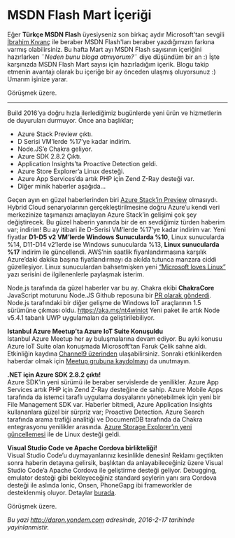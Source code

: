 # MSDN Flash Mart İçeriği
Eğer **Türkçe MSDN Flash** üyesiyseniz son birkaç aydır Microsoft'tan sevgili [İbrahim Kıvanç](http://blogs.msdn.com/b/ikivanc/) ile beraber MSDN Flash'ları beraber yazdığımızın farkına varmış olabilirsiniz. Bu hafta Mart ayı MSDN Flash sayısının içeriğini hazırlarken ¨*Neden bunu bloga atmıyorum?*¨ diye düşündüm bir an :) İşte karşınızda MSDN Flash Mart sayısı için hazırladığım içerik. Blogu takip etmenin avantajı olarak bu içeriğe bir ay önceden ulaşmış oluyorsunuz :) Umarım işinize yarar.

Görüşmek üzere.

--------

Build 2016’ya doğru hızla ilerlediğimiz bugünlerde yeni ürün ve hizmetlerin de duyuruları durmuyor. Önce ana başlıklar;

* Azure Stack Preview çıktı.
* D Serisi VM’lerde %17’ye kadar indirim.
* Node.JS’e Chakra geliyor.
* Azure SDK 2.8.2 Çıktı.
* Application Insights’ta Proactive Detection geldi.
* Azure Store Explorer’a Linux desteği.
* Azure App Services’da artık PHP için Zend Z-Ray desteği var.
* Diğer minik haberler aşağıda…

Geçen ayın en güzel haberlerinden biri [Azure Stack’in Preview](https://azure.microsoft.com/en-us/overview/azure-stack/) olmasıydı. Hybrid Cloud senaryolarının gerçekleştirilmesine doğru Azure’u kendi veri merkezinize taşımanızı amaçlayan Azure Stack’in gelişimi çok şey değiştirecek.  Bu güzel haberin yanında bir de en sevdiğimiz türden haberim var; indirim! Bu ay itibari ile D-Serisi VM’lerde %17’ye kadar indirim var. Yeni fiyatlar **D1-D5 v2 VM’lerde Windows Sunucularda %10**, Linux sunucularda %14, D11-D14 v2’lerde ise Windows sunucularda %13, **Linux sunucularda %17** indirim ile güncellendi. AWS’nin saatlik fiyanlandırmasına karşılık Azure’daki dakika başına fiyatlandırmayı da akılda tutunca manzara ciddi güzelleşiyor. Linux sunuculardan bahsetmişken yeni [“Microsoft loves Linux”](https://azure.microsoft.com/en-us/blog/microsoft-loves-linux-deep-dive-blog-series/?wt.mc_id=DX_4015692) yazı serisini de ilgilenenlerle paylaşmak isterim. 

Node.js tarafında da güzel haberler var bu ay. Chakra ekibi **ChakraCore** JavaScript moturunu Node.JS Github reposuna bir [PR olarak gönderdi](https://github.com/nodejs/node/pull/4765). Node.js tarafındaki bir diğer gelişme de Windows IoT araçlarının 1.5 sürümüne çıkması oldu. https://aka.ms/nt4winiot Yeni paket ile artık Node v5.4.1 tabanlı UWP uygulamaları da geliştirilebiliyor. 

**Istanbul Azure Meetup’ta Azure IoT Suite Konuşuldu**   
Istanbul Azure Meetup her ay buluşmalarına devam ediyor. Bu ayki konusu Azure IoT Suite olan konuşmada Microsoft’tan Faruk Çelik sahne aldı. Etkinliğin kaydına [Channel9 üzerinden](https://channel9.msdn.com/Blogs/daronyondem/Istanbul-Azure-Meetup-Azure-IoT-Suite-Bulumasi) ulaşabilirsiniz. Sonraki etkinlikerden haberdar olmak için [Meetup grubuna kaydolmayı](http://www.meetup.com/Istanbul-Azure-Meetup/) da unutmayın.  

**.NET için Azure SDK 2.8.2 çıktı!**  
Azure SDK’in yeni sürümü ile beraber servislerde de yenilikler. Azure App Services artık PHP için Zend Z-Ray desteğine de sahip. Azure Mobile Apps tarafında da istemci taraflı uygulama dosyalarını yönetebilmek için yeni bir File Management SDK var. Haberler bitmedi, Azure Application Insights kullananlara güzel bir sürpriz var; Proactive Detection. Azure Search tarafında arama trafiği analitiği ve DocumentDB tarafında da Chakra entegrasyonu yenilikler arasında. [Azure Storage Explorer’ın yeni güncellemesi](http://storageexplorer.com/) ile de Linux desteği geldi. 

**Visual Studio Code ve Apache Cordova birlikteliği!**   
Visual Studio Code’u duymayanlarınız kesinlikle denesin! Reklamı geçtikten sonra haberin detayına gelirsik, başlıktan da anlayabileceğiniz üzere Visual Studio Code’a Apache Cordova ile geliştirme desteği geliyor.  Debugging, emulator desteği gibi bekleyeceğiniz standard şeylerin yanı sıra Cordova desteği ile aslında Ionic, Onsen, PhoneGapg ibi frameworkler de desteklenmiş oluyor. Detaylar [burada](https://blogs.msdn.microsoft.com/visualstudio/2016/01/28/apache-cordova-development-lands-on-visual-studio-code/).

Görüşmek üzere.

*Bu yazi http://daron.yondem.com adresinde, 2016-2-17 tarihinde yayinlanmistir.*
